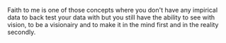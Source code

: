 Faith to me is one of those concepts where you don't have any impirical data to back test your data with but you still have the ability to see with vision, to be a visionairy and to make it in the mind first and in the reality secondly.